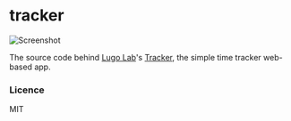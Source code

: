 # tracker

![Screenshot](https://www.lugolabs.com/media/tracker.png)

The source code behind [Lugo Lab](https://www.lugolabs.com)'s [Tracker](https://tracker.lugolabs.com), the simple time tracker web-based app.

### Licence

MIT
